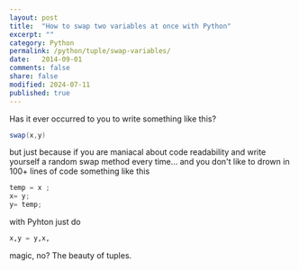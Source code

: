 ```yaml
---
layout: post
title:  "How to swap two variables at once with Python"
excerpt: ""
category: Python
permalink: /python/tuple/swap-variables/
date:   2014-09-01
comments: false
share: false
modified: 2024-07-11
published: true
---
```


Has it ever occurred to you to write something like this?

```java
swap(x,y) 
```

but just because if you are maniacal about code readability and write yourself a random swap method every time... and you don't like to drown in 100+ lines of code something like this

```java
temp = x ;
x= y;
y= temp;
``` 
with Pyhton just do 

```python
x,y = y,x, 
``` 

magic, no? The beauty of tuples.